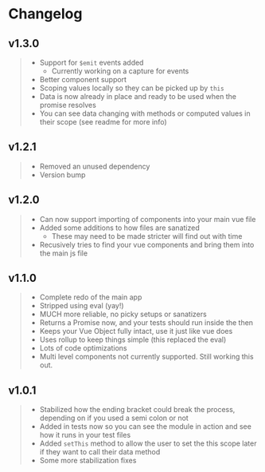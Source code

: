 # Changelog

## v1.3.0

> - Support for `$emit` events added
>   - Currently working on a capture for events
> - Better component support
> - Scoping values locally so they can be picked up by `this`
> - Data is now already in place and ready to be used when the promise resolves
> - You can see data changing with methods or computed values in their scope (see readme for more info)

## v1.2.1

> - Removed an unused dependency
> - Version bump

## v1.2.0

> - Can now support importing of components into your main vue file
> - Added some additions to how files are sanatized
>   - These may need to be made stricter will find out with time
> - Recusively tries to find your vue components and bring them into the main js file

## v1.1.0

> - Complete redo of the main app
> - Stripped using eval (yay!)
> - MUCH more reliable, no picky setups or sanatizers
> - Returns a Promise now, and your tests should run inside the then
> - Keeps your Vue Object fully intact, use it just like vue does
> - Uses rollup to keep things simple (this replaced the eval)
> - Lots of code optimizations
> - Multi level components not currently supported. Still working this out.

## v1.0.1
> - Stabilized how the ending bracket could break the process, depending on if you used a semi colon or not
> - Added in tests now so you can see the module in action and see how it runs in your test files
> - Added `setThis` method to allow the user to set the this scope later if they want to call their data method
> - Some more stabilization fixes
